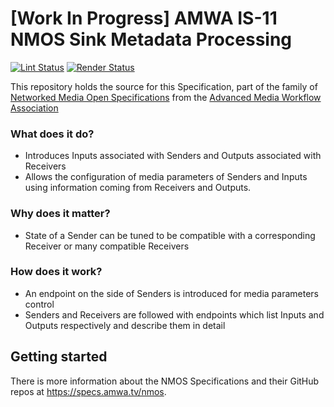 # \[Work In Progress\] AMWA IS-11 NMOS Sink Metadata Processing

[![Lint Status](https://github.com/AMWA-TV/nmos-sink-metadata-processing/workflows/Lint/badge.svg)](https://github.com/AMWA-TV/nmos-sink-metadata-processing/actions?query=workflow%3ALint)
[![Render Status](https://github.com/AMWA-TV/nmos-sink-metadata-processing/workflows/Render/badge.svg)](https://github.com/AMWA-TV/nmos-sink-metadata-processing/actions?query=workflow%3ARender)

This repository holds the source for this Specification, part of the family of [Networked Media Open Specifications](https://specs.amwa.tv/nmos) from the [Advanced Media Workflow Association](https://amwa.tv)

<!-- INTRO-START -->

### What does it do?

- Introduces Inputs associated with Senders and Outputs associated with Receivers
- Allows the configuration of media parameters of Senders and Inputs using information coming from Receivers and Outputs.

### Why does it matter?

- State of a Sender can be tuned to be compatible with a corresponding Receiver or many compatible Receivers

### How does it work?

- An endpoint on the side of Senders is introduced for media parameters control
- Senders and Receivers are followed with endpoints which list Inputs and Outputs respectively and describe them in detail

<!-- INTRO-END -->

## Getting started

There is more information about the NMOS Specifications and their GitHub repos at <https://specs.amwa.tv/nmos>.
